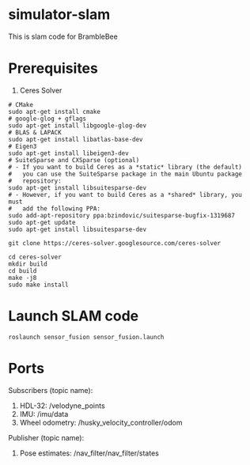 # simulator-slam
This is slam code for BrambleBee

# Prerequisites
1. Ceres Solver

```
# CMake
sudo apt-get install cmake
# google-glog + gflags
sudo apt-get install libgoogle-glog-dev
# BLAS & LAPACK
sudo apt-get install libatlas-base-dev
# Eigen3
sudo apt-get install libeigen3-dev
# SuiteSparse and CXSparse (optional)
# - If you want to build Ceres as a *static* library (the default)
#   you can use the SuiteSparse package in the main Ubuntu package
#   repository:
sudo apt-get install libsuitesparse-dev
# - However, if you want to build Ceres as a *shared* library, you must
#   add the following PPA:
sudo add-apt-repository ppa:bzindovic/suitesparse-bugfix-1319687
sudo apt-get update
sudo apt-get install libsuitesparse-dev

git clone https://ceres-solver.googlesource.com/ceres-solver

cd ceres-solver
mkdir build
cd build
make -j8
sudo make install
```
# Launch SLAM code

```
roslaunch sensor_fusion sensor_fusion.launch
```

# Ports
Subscribers (topic name):
1. HDL-32: /velodyne_points
2. IMU: /imu/data
3. Wheel odometry: /husky_velocity_controller/odom

Publisher (topic name):
1. Pose estimates: /nav_filter/nav_filter/states

